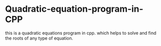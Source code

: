# Quadratic-equation-program-in-CPP
this is a quadratic  equations program in cpp. which helps to solve and find the roots of any type of equation.
